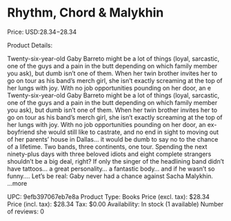 # Rhythm, Chord & Malykhin

Price: USD:$28.34-$28.34

Product Details:

Twenty-six-year-old Gaby Barreto might be a lot of things (loyal, sarcastic, one of the guys and a pain in the butt depending on which family member you ask), but dumb isn’t one of them. When her twin brother invites her to go on tour as his band’s merch girl, she isn’t exactly screaming at the top of her lungs with joy. With no job opportunities pounding on her door, an e Twenty-six-year-old Gaby Barreto might be a lot of things (loyal, sarcastic, one of the guys and a pain in the butt depending on which family member you ask), but dumb isn’t one of them. When her twin brother invites her to go on tour as his band’s merch girl, she isn’t exactly screaming at the top of her lungs with joy. With no job opportunities pounding on her door, an ex-boyfriend she would still like to castrate, and no end in sight to moving out of her parents’ house in Dallas… it would be dumb to say no to the chance of a lifetime. Two bands, three continents, one tour. Spending the next ninety-plus days with three beloved idiots and eight complete strangers shouldn’t be a big deal, right? If only the singer of the headlining band didn’t have tattoos... a great personality… a fantastic body… and if he wasn’t so funny…. Let’s be real: Gaby never had a chance against Sacha Malykhin. ...more

UPC: 9efb397067eb7e8a
Product Type: Books
Price (excl. tax): $28.34
Price (incl. tax): $28.34
Tax: $0.00
Availability: In stock (1 available)
Number of reviews: 0